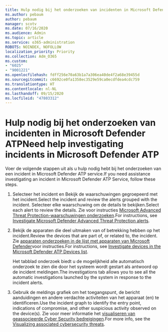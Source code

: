 ```yaml
---
title: Hulp nodig bij het onderzoeken van incidenten in Microsoft Defender ATP
ms.author: pebaum
author: pebaum
manager: scotv
ms.date: 07/16/2020
ms.audience: Admin
ms.topic: article
ms.service: o365-administration
ROBOTS: NOINDEX, NOFOLLOW
localization_priority: Priority
ms.collection: Adm_O365
ms.custom:
- "6025"
- "9001221"
ms.openlocfilehash: fdff256e70a63b1a7a306ea40de4f2a68e39455d
ms.sourcegitcommit: c6692ce0fa1358ec3529e59ca0ecdfdea4cdc759
ms.translationtype: HT
ms.contentlocale: nl-NL
ms.lasthandoff: 09/15/2020
ms.locfileid: "47803312"
---
```

# <a name="need-help-investigating-incidents-in-microsoft-defender-atp"></a><span data-ttu-id="894a4-102">Hulp nodig bij het onderzoeken van incidenten in Microsoft Defender ATP</span><span class="sxs-lookup"><span data-stu-id="894a4-102">Need help investigating incidents in Microsoft Defender ATP</span></span>

<span data-ttu-id="894a4-103">Voer de volgende stappen uit als u hulp nodig hebt bij het onderzoeken van een incident in Microsoft Defender ATP service.</span><span class="sxs-lookup"><span data-stu-id="894a4-103">If you need assistance investigating an incident in Microsoft Defender ATP Service, follow these steps.</span></span>

1. <span data-ttu-id="894a4-104">Selecteer het incident en Bekijk de waarschuwingen gegroepeerd met het incident.</span><span class="sxs-lookup"><span data-stu-id="894a4-104">Select the incident and review the alerts grouped with the incident.</span></span> <span data-ttu-id="894a4-105">Selecteer elke waarschuwing om de details te bekijken.</span><span class="sxs-lookup"><span data-stu-id="894a4-105">Select each alert to review the details.</span></span> <span data-ttu-id="894a4-106">Zie voor instructies [Microsoft Advanced Threat Protection-waarschuwingen onderzoeken](https://docs.microsoft.com/windows/security/threat-protection/microsoft-defender-atp/investigate-alerts).</span><span class="sxs-lookup"><span data-stu-id="894a4-106">For instructions, see [Investigate Microsoft Defender Advanced Threat Protection alerts](https://docs.microsoft.com/windows/security/threat-protection/microsoft-defender-atp/investigate-alerts).</span></span>
2. <span data-ttu-id="894a4-107">Bekijk de apparaten die deel uitmaken van of betrekking hebben op het incident.</span><span class="sxs-lookup"><span data-stu-id="894a4-107">Review the devices that are part of, or related to, the incident.</span></span> <span data-ttu-id="894a4-108">Zie [apparaten onderzoeken in de lijst met apparaten van Microsoft Defender](https://docs.microsoft.com/windows/security/threat-protection/microsoft-defender-atp/investigate-machines)voor instructies.</span><span class="sxs-lookup"><span data-stu-id="894a4-108">For instructions, see [Investigate devices in the Microsoft Defender ATP Devices list](https://docs.microsoft.com/windows/security/threat-protection/microsoft-defender-atp/investigate-machines).</span></span><br/>
 
    <span data-ttu-id="894a4-109">Het tabblad onderzoek biedt u de mogelijkheid alle automatisch onderzoek te zien die door het systeem wordt gestart als antwoord op de incident meldingen.</span><span class="sxs-lookup"><span data-stu-id="894a4-109">The investigations tab allows you to see all the automatic investigations launched by the system in response to the incident alerts.</span></span>
3. <span data-ttu-id="894a4-110">Gebruik de meldings grafiek om het toegangspunt, de bericht aanduidingen en andere verdachte activiteiten van het apparaat (en) te identificeren.</span><span class="sxs-lookup"><span data-stu-id="894a4-110">Use the incident graph to identify the entry point, indications of compromise, and other suspicious activity observed on the device(s).</span></span> <span data-ttu-id="894a4-111">Zie voor meer informatie het [visualiseren van geassocieerde Cyber Security bedreigingen](https://docs.microsoft.com/windows/security/threat-protection/microsoft-defender-atp/investigate-incidents#visualizing-associated-cybersecurity-threats).</span><span class="sxs-lookup"><span data-stu-id="894a4-111">For more info, see the [Visualizing associated cybersecurity threats](https://docs.microsoft.com/windows/security/threat-protection/microsoft-defender-atp/investigate-incidents#visualizing-associated-cybersecurity-threats).</span></span>  